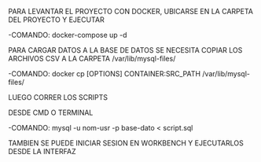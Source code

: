 PARA LEVANTAR EL PROYECTO CON DOCKER, UBICARSE EN LA CARPETA DEL PROYECTO Y EJECUTAR

-COMANDO: docker-compose up -d 

PARA CARGAR DATOS A LA BASE DE DATOS SE NECESITA COPIAR LOS ARCHIVOS CSV A LA CARPETA /var/lib/mysql-files/

-COMANDO: docker cp [OPTIONS] CONTAINER:SRC_PATH /var/lib/mysql-files/

LUEGO CORRER LOS SCRIPTS

DESDE CMD O TERMINAL

-COMANDO: mysql -u nom-usr -p base-dato < script.sql

TAMBIEN SE PUEDE INICIAR SESION EN WORKBENCH Y EJECUTARLOS DESDE LA INTERFAZ

